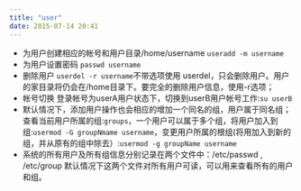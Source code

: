 ```yaml
---
title: "user"
date: 2015-07-14 20:41
---
```

+ 为用户创建相应的帐号和用户目录/home/username ``useradd -m username``
+ 为用户设置密码 ``passwd username``
+ 删除用户 ``userdel -r username``不带选项使用 userdel，只会删除用户。用户的家目录将仍会在/home目录下。要完全的删除用户信息，使用-r选项；
+ 帐号切换 登录帐号为userA用户状态下，切换到userB用户帐号工作:``su userB``
+ 默认情况下，添加用户操作也会相应的增加一个同名的组，用户属于同名组； 查看当前用户所属的组:``groups``，一个用户可以属于多个组，将用户加入到组:``usermod -G groupNmame username``，变更用户所属的根组(将用加入到新的组，并从原有的组中除去）:``usermod -g groupName username``
+ 系统的所有用户及所有组信息分别记录在两个文件中：/etc/passwd , /etc/group 默认情况下这两个文件对所有用户可读，可以用来查看所有的用户和组。
